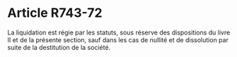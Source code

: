 # Article R743-72

La liquidation est régie par les statuts, sous réserve des dispositions du livre II et de la présente section, sauf dans les cas de nullité et de dissolution par suite de la destitution de la société.
